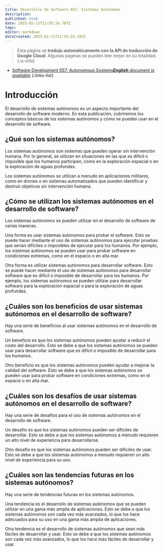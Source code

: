 ```yaml
---
title: Desarrollo de Software 057: Sistemas Autónomos
description: 
published: true
date: 2023-02-11T11:55:24.767Z
tags: 
editor: markdown
dateCreated: 2023-02-11T11:55:23.183Z
---
```


> Esta página se **tradujo automáticamente con la API de traducción de Google Cloud**.
Algunas páginas se pueden leer mejor en su totalidad.{.is-info}



- [Software Development 057: Autonomous Systems***English** document is available*](/en/Knowledge-base/Software-Development/Learning/software-development-057-autonomous-systems)
{.links-list}


# Introducción

El desarrollo de sistemas autónomos es un aspecto importante del desarrollo de software moderno. En esta publicación, cubriremos los conceptos básicos de los sistemas autónomos y cómo se pueden usar en el desarrollo de software.

## ¿Qué son los sistemas autónomos?

Los sistemas autónomos son sistemas que pueden operar sin intervención humana. Por lo general, se utilizan en situaciones en las que es difícil o imposible que los humanos participen, como en la exploración espacial o en la exploración de aguas profundas.

Los sistemas autónomos se utilizan a menudo en aplicaciones militares, como en drones o en sistemas automatizados que pueden identificar y destruir objetivos sin intervención humana.

## ¿Cómo se utilizan los sistemas autónomos en el desarrollo de software?

Los sistemas autónomos se pueden utilizar en el desarrollo de software de varias maneras.

Una forma es usar sistemas autónomos para probar el software. Esto se puede hacer mediante el uso de sistemas autónomos para ejecutar pruebas que serían difíciles o imposibles de ejecutar para los humanos. Por ejemplo, los sistemas autónomos se pueden usar para probar software en condiciones extremas, como en el espacio o en alta mar.

Otra forma es utilizar sistemas autónomos para desarrollar software. Esto se puede hacer mediante el uso de sistemas autónomos para desarrollar software que es difícil o imposible de desarrollar para los humanos. Por ejemplo, los sistemas autónomos se pueden utilizar para desarrollar software para la exploración espacial o para la exploración de aguas profundas.

## ¿Cuáles son los beneficios de usar sistemas autónomos en el desarrollo de software?

Hay una serie de beneficios al usar sistemas autónomos en el desarrollo de software.

Un beneficio es que los sistemas autónomos pueden ayudar a reducir el costo del desarrollo. Esto se debe a que los sistemas autónomos se pueden usar para desarrollar software que es difícil o imposible de desarrollar para los humanos.

Otro beneficio es que los sistemas autónomos pueden ayudar a mejorar la calidad del software. Esto se debe a que los sistemas autónomos se pueden usar para probar software en condiciones extremas, como en el espacio o en alta mar.

## ¿Cuáles son los desafíos de usar sistemas autónomos en el desarrollo de software?

Hay una serie de desafíos para el uso de sistemas autónomos en el desarrollo de software.

Un desafío es que los sistemas autónomos pueden ser difíciles de desarrollar. Esto se debe a que los sistemas autónomos a menudo requieren un alto nivel de experiencia para desarrollarse.

Otro desafío es que los sistemas autónomos pueden ser difíciles de usar. Esto se debe a que los sistemas autónomos a menudo requieren un alto nivel de experiencia para su uso.

## ¿Cuáles son las tendencias futuras en los sistemas autónomos?

Hay una serie de tendencias futuras en los sistemas autónomos.

Una tendencia es el desarrollo de sistemas autónomos que se pueden utilizar en una gama más amplia de aplicaciones. Esto se debe a que los sistemas autónomos son cada vez más avanzados, lo que los hace adecuados para su uso en una gama más amplia de aplicaciones.

Otra tendencia es el desarrollo de sistemas autónomos que sean más fáciles de desarrollar y usar. Esto se debe a que los sistemas autónomos son cada vez más avanzados, lo que los hace más fáciles de desarrollar y usar.